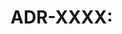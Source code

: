 # ADR-XXXX: <Title>

Date:
Status: Proposed | Accepted | Superseded
Context: <Problem and forces>
Decision: <What we do>
Consequences: <Trade-offs, risks>
References: <Spec sections, issues>